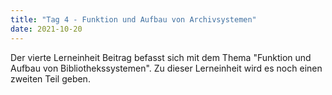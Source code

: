 ```yaml
---
title: "Tag 4 - Funktion und Aufbau von Archivsystemen"
date: 2021-10-20
---
```


Der vierte Lerneinheit Beitrag befasst sich mit dem Thema "Funktion und Aufbau von Bibliothekssystemen". Zu dieser Lerneinheit wird es noch einen zweiten Teil geben. 

